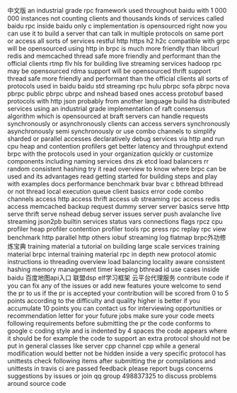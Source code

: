 中文版 an industrial grade rpc framework used throughout baidu with 1 000 000 instances not counting clients and thousands kinds of services called baidu rpc inside baidu only c implementation is opensourced right now you can use it to build a server that can talk in multiple protocols on same port or access all sorts of services restful http https h2 h2c compatible with grpc will be opensourced using http in brpc is much more friendly than libcurl redis and memcached thread safe more friendly and performant than the official clients rtmp flv hls for building live streaming services hadoop rpc may be opensourced rdma support will be opensourced thrift support thread safe more friendly and performant than the official clients all sorts of protocols used in baidu baidu std streaming rpc hulu pbrpc sofa pbrpc nova pbrpc public pbrpc ubrpc and nshead based ones access protobuf based protocols with http json probably from another language build ha distributed services using an industrial grade implementation of raft consensus algorithm which is opensourced at braft servers can handle requests synchronously or asynchronously clients can access servers synchronously asynchronously semi synchronously or use combo channels to simplify sharded or parallel accesses declaratively debug services via http and run cpu heap and contention profilers get better latency and throughput extend brpc with the protocols used in your organization quickly or customize components including naming services dns zk etcd load balancers rr random consistent hashing try it read overview to know where brpc can be used and its advantages read getting started for building steps and play with examples docs performance benchmark bvar bvar c bthread bthread or not thread local execution queue client basics error code combo channels access http access thrift access ub streaming rpc access redis access memcached backup request dummy server server basics serve http serve thrift serve nshead debug server issues server push avalanche live streaming json2pb builtin services status vars connections flags rpcz cpu profiler heap profiler contention profiler tools rpc press rpc replay rpc view benchmark http parallel http others iobuf streaming log flatmap brpc外功修炼宝典 training material a tutorial on building large scale services training material brpc internal training material rpc in depth new protocol atomic instructions io threading overview load balancing locality aware consistent hashing memory management timer keeping bthread id use cases inside baidu 百度地图api入口 联盟dsp elf学习框架 云平台代理服务 contribute code if you can fix any of the issues or add new features youre welcome to send the pr to us if the pr is accepted your contribution will be scored from 0 to 5 points according to the difficulty and quality higher is better if you accumulate 10 points you can contact us for interviewing opportunities or recommendation letter for your future jobs make sure your code meets following requirements before submitting the pr the code conforms to google c coding style and is indented by 4 spaces the code appears where it should be for example the code to support an extra protocol should not be put in general classes like server cpp channel cpp while a general modification would better not be hidden inside a very specific protocol has unittests check following items after submitting the pr compilations and unittests in travis ci are passed feedback please report bugs concerns suggestions by issues or join qq group 498837325 to discuss problems around source code